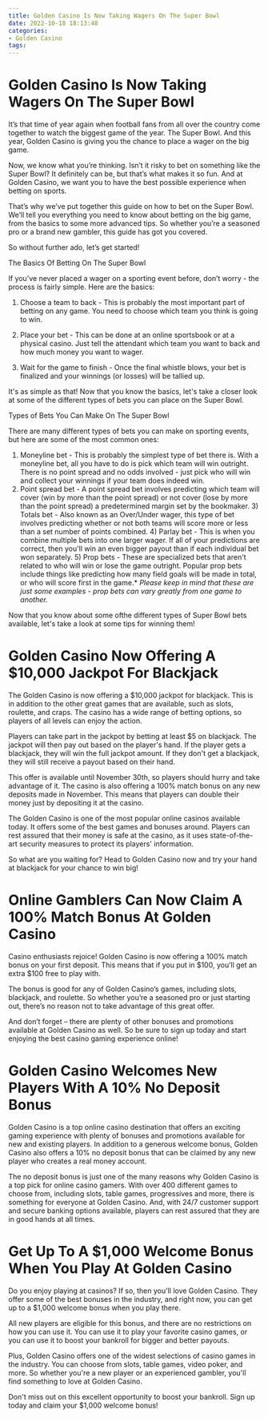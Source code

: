 ```yaml
---
title: Golden Casino Is Now Taking Wagers On The Super Bowl
date: 2022-10-18 18:13:48
categories:
- Golden Casino
tags:
---
```



#  Golden Casino Is Now Taking Wagers On The Super Bowl

It’s that time of year again when football fans from all over the country come together to watch the biggest game of the year. The Super Bowl. And this year, Golden Casino is giving you the chance to place a wager on the big game.

Now, we know what you’re thinking. Isn’t it risky to bet on something like the Super Bowl? It definitely can be, but that’s what makes it so fun. And at Golden Casino, we want you to have the best possible experience when betting on sports.

That’s why we’ve put together this guide on how to bet on the Super Bowl. We’ll tell you everything you need to know about betting on the big game, from the basics to some more advanced tips. So whether you’re a seasoned pro or a brand new gambler, this guide has got you covered.

So without further ado, let’s get started!

The Basics Of Betting On The Super Bowl

If you’ve never placed a wager on a sporting event before, don’t worry - the process is fairly simple. Here are the basics:

1) Choose a team to back - This is probably the most important part of betting on any game. You need to choose which team you think is going to win.

2) Place your bet - This can be done at an online sportsbook or at a physical casino. Just tell the attendant which team you want to back and how much money you want to wager.

3) Wait for the game to finish - Once the final whistle blows, your bet is finalized and your winnings (or losses) will be tallied up.

It's as simple as that! Now that you know the basics, let's take a closer look at some of the different types of bets you can place on the Super Bowl.


Types of Bets You Can Make On The Super Bowl

There are many different types of bets you can make on sporting events, but here are some of the most common ones:

1) Moneyline bet - This is probably the simplest type of bet there is. With a moneyline bet, all you have to do is pick which team will win outright. There is no point spread and no odds involved - just pick who will win and collect your winnings if your team does indeed win. 
2) Point spread bet - A point spread bet involves predicting which team will cover (win by more than the point spread) or not cover (lose by more than the point spread) a predetermined margin set by the bookmaker.   3) Totals bet - Also known as an Over/Under wager, this type of bet involves predicting whether or not both teams will score more or less than a set number of points combined.   4) Parlay bet - This is when you combine multiple bets into one larger wager. If all of your predictions are correct, then you'll win an even bigger payout than if each individual bet won separately.   5) Prop bets - These are specialized bets that aren't related to who will win or lose the game outright. Popular prop bets include things like predicting how many field goals will be made in total, or who will score first in the game.* *Please keep in mind that these are just some examples - prop bets can vary greatly from one game to another.*

Now that you know about some ofthe different types of Super Bowl bets available, let's take a look at some tips for winning them!









#  Golden Casino Now Offering A $10,000 Jackpot For Blackjack

The Golden Casino is now offering a $10,000 jackpot for blackjack. This is in addition to the other great games that are available, such as slots, roulette, and craps. The casino has a wide range of betting options, so players of all levels can enjoy the action.

Players can take part in the jackpot by betting at least $5 on blackjack. The jackpot will then pay out based on the player's hand. If the player gets a blackjack, they will win the full jackpot amount. If they don't get a blackjack, they will still receive a payout based on their hand.

This offer is available until November 30th, so players should hurry and take advantage of it. The casino is also offering a 100% match bonus on any new deposits made in November. This means that players can double their money just by depositing it at the casino.

The Golden Casino is one of the most popular online casinos available today. It offers some of the best games and bonuses around. Players can rest assured that their money is safe at the casino, as it uses state-of-the-art security measures to protect its players' information.

So what are you waiting for? Head to Golden Casino now and try your hand at blackjack for your chance to win big!

#  Online Gamblers Can Now Claim A 100% Match Bonus At Golden Casino

Casino enthusiasts rejoice! Golden Casino is now offering a 100% match bonus on your first deposit. This means that if you put in $100, you’ll get an extra $100 free to play with.

The bonus is good for any of Golden Casino’s games, including slots, blackjack, and roulette. So whether you’re a seasoned pro or just starting out, there’s no reason not to take advantage of this great offer.

And don’t forget – there are plenty of other bonuses and promotions available at Golden Casino as well. So be sure to sign up today and start enjoying the best casino gaming experience online!

#  Golden Casino Welcomes New Players With A 10% No Deposit Bonus

Golden Casino is a top online casino destination that offers an exciting gaming experience with plenty of bonuses and promotions available for new and existing players. In addition to a generous welcome bonus, Golden Casino also offers a 10% no deposit bonus that can be claimed by any new player who creates a real money account.

The no deposit bonus is just one of the many reasons why Golden Casino is a top pick for online casino gamers. With over 400 different games to choose from, including slots, table games, progressives and more, there is something for everyone at Golden Casino. And, with 24/7 customer support and secure banking options available, players can rest assured that they are in good hands at all times.

#  Get Up To A $1,000 Welcome Bonus When You Play At Golden Casino

Do you enjoy playing at casinos? If so, then you'll love Golden Casino. They offer some of the best bonuses in the industry, and right now, you can get up to a $1,000 welcome bonus when you play there.

All new players are eligible for this bonus, and there are no restrictions on how you can use it. You can use it to play your favorite casino games, or you can use it to boost your bankroll for bigger and better payouts.

Plus, Golden Casino offers one of the widest selections of casino games in the industry. You can choose from slots, table games, video poker, and more. So whether you're a new player or an experienced gambler, you'll find something to love at Golden Casino.

Don't miss out on this excellent opportunity to boost your bankroll. Sign up today and claim your $1,000 welcome bonus!